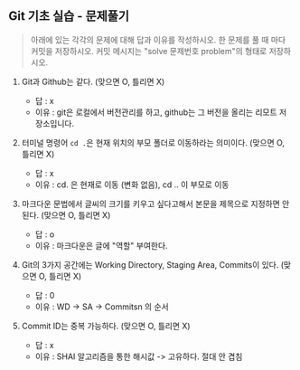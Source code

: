 ## Git 기초 실습 - 문제풀기

> 아래에 있는 각각의 문제에 대해 답과 이유를 작성하시오.
> 한 문제를 풀 때 마다 커밋을 저장하시오. 커밋 메시지는 "solve 문제번호 problem"의 형태로 저장하시오.



1. Git과 Github는 같다. (맞으면 O, 틀리면 X)

   - 답 : x
   - 이유 : git은 로컬에서 버전관리를 하고, github는 그 버전을 올리는 리모트 저장소입니다.

   

2. 터미널 명령어 `cd .`은 현재 위치의 부모 폴더로 이동하라는 의미이다. (맞으면 O, 틀리면 X)

   - 답 : x
   - 이유 : cd. 은 현재로 이동 (변화 없음), cd .. 이 부모로 이동



3. 마크다운 문법에서 글씨의 크기를 키우고 싶다고해서 본문을 제목으로 지정하면 안된다. (맞으면 O, 틀리면 X)
   - 답 : o
   - 이유 : 마크다운은 글에 "역할" 부여한다.



4. Git의 3가지 공간에는 Working Directory, Staging Area, Commits이 있다. (맞으면 O, 틀리면 X)
   - 답 : 0
   - 이유 : WD -> SA -> Commitsn 의 순서



5. Commit ID는 중복 가능하다. (맞으면 O, 틀리면 X)
   - 답 : x
   - 이유 : SHAI 알고리즘을 통한 해시값 -> 고유하다. 절대 안 겹침
